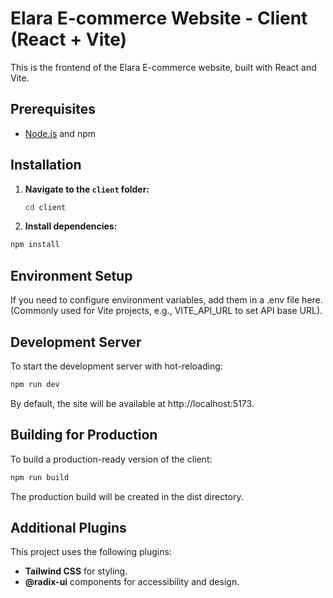 # Elara E-commerce Website - Client (React + Vite)

This is the frontend of the Elara E-commerce website, built with React and Vite.

## Prerequisites

- [Node.js](https://nodejs.org/) and npm

## Installation

1. **Navigate to the `client` folder:**
   ```bash
   cd client
   ```

2. **Install dependencies:**
```bash
npm install
```

## Environment Setup
If you need to configure environment variables, add them in a .env file here. (Commonly used for Vite projects, e.g., VITE_API_URL to set API base URL).

## Development Server
To start the development server with hot-reloading:

```bash
npm run dev
```
By default, the site will be available at http://localhost:5173.

## Building for Production
To build a production-ready version of the client:

```bash
npm run build
```

The production build will be created in the dist directory.

## Additional Plugins

This project uses the following plugins:

- **Tailwind CSS** for styling.
- **@radix-ui** components for accessibility and design.

